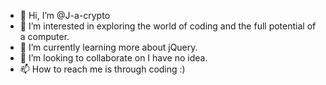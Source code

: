 - 👋 Hi, I’m @J-a-crypto
- 👀 I’m interested in exploring the world of coding and the full potential of a computer.
- 🌱 I’m currently learning more about jQuery.
- 💞️ I’m looking to collaborate on I have no idea.
- 📫 How to reach me is through coding :)

<!---
J-a-crypto/J-a-crypto is a ✨ special ✨ repository because its `README.md` (this file) appears on your GitHub profile.
You can click the Preview link to take a look at your changes.
--->

